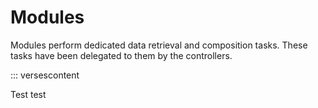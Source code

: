 # Modules

Modules perform dedicated data retrieval and composition tasks.
These tasks have been delegated to them by the controllers.

::: versescontent

Test test
